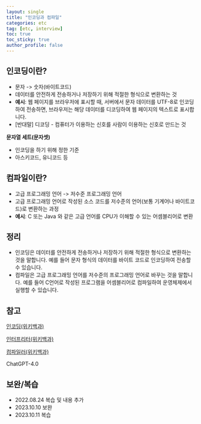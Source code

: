 ```yaml
---
layout: single
title: "인코딩과 컴파일"
categories: etc
tag: [etc, interview]
toc: true
toc_sticky: true
author_profile: false
---
```

## 인코딩이란?

* 문자 -> 숫자(바이트코드)
* 데이터를 안전하게 전송하거나 저장하기 위해 적절한 형식으로 변환하는 것
* **예시**: 웹 페이지를 브라우저에 표시할 때, 서버에서 문자 데이터를 UTF-8로 인코딩하여 전송하면, 브라우저는 해당 데이터를 디코딩하여 웹 페이지의 텍스트로 표시합니다.
* [반대말] 디코딩 - 컴퓨터가 이용하는 신호를 사람이 이용하는 신호로 만드는 것



**문자열 세트(문자셋)**

* 인코딩을 하기 위해 정한 기준
* 아스키코드, 유니코드 등



## 컴파일이란?

* 고급 프로그래밍 언어 -> 저수준 프로그래밍 언어
* 고급 프로그래밍 언어로 작성된 소스 코드를 저수준의 언어(보통 기계어나 바이트코드)로 변환하는 과정
* **예시**: C 또는 Java 와 같은 고급 언어를 CPU가 이해할 수 있는 어셈블리어로 변환



## 정리

* 인코딩은 데이터를 안전하게 전송하거나 저장하기 위해 적절한 형식으로 변환하는 것을 말합니다. 예를 들어 문자 형식의 데이터를 바이트 코드로 인코딩하여 전송할 수 있습니다.
* 컴파일은 고급 프로그래밍 언어를 저수준의 프로그래밍 언어로 바꾸는 것을 말합니다. 예를 들어 C언어로 작성된 프로그램을 어셈블리어로 컴파일하여 운영체제에서 실행할 수 있습니다.



## 참고

<a href="https://ko.wikipedia.org/wiki/%EB%AC%B8%EC%9E%90_%EC%9D%B8%EC%BD%94%EB%94%A9" target="_blank">인코딩(위키백과)</a>

<a href="https://ko.wikipedia.org/wiki/%EC%9D%B8%ED%84%B0%ED%94%84%EB%A6%AC%ED%84%B0" target="_blank">인터프리터(위키백과)</a>

<a href="https://ko.wikipedia.org/wiki/%EC%BB%B4%ED%8C%8C%EC%9D%BC%EB%9F%AC" target="_blank">컴파일러(위키백과)</a>

ChatGPT-4.0



## 보완/복습

* 2022.08.24 복습 및 내용 추가
* 2023.10.10 보완
* 2023.10.11 복습
